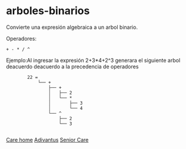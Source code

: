 # arboles-binarios
Convierte una expresión algebraica a un arbol binario.

Operadores:
```
+ - * / ^
```
Ejemplo:Al ingresar la expresión 2+3*4+2^3 generara el siguiente arbol deacuerdo deacuerdo a la precedencia de operadores 
```
        22 =
			└── +
				├── +
				│   ├── 2
				│   └── *
				│       ├── 3
				│       └── 4
				└── ^
					├── 2
					└── 3
					
```
[Care home](http://adivantus.com/)
[Adivantus](http://adivantus.com/)
[Senior Care](http://adivantus.com/)

